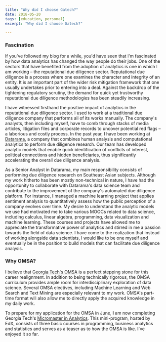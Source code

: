 ```yaml
---
title: "Why did I choose Gatech?"
date: 2018-05-20
tags: [education, personal]
excerpt: "Why did I choose Gatech?"

---
```

### Fascination ###
If you've followed my blog for a while, you'd have seen that I'm fascinated by how data analytics has changed the way people do their jobs. One of the sectors that have benefited from the adoption of analytics is one in which I am working – the reputational due diligence sector. Reputational due diligence is a process where one examines the character and integrity of an entity. It is an important part of the wider risk mitigation framework that one usually undertakes prior to entering into a deal. Against the backdrop of the tightening regulatory scrutiny, the demand for quick yet trustworthy reputational due diligence methodologies has been steadily increasing.


I have witnessed firsthand the positive impact of analytics in the reputational due diligence sector. I used to work at a traditional due diligence company that performs all of its works manually. The company's analysts, then including myself, have to comb through stacks of media articles, litigation files and corporate records to uncover potential red flags – a laborious and costly process. In the past year, I have been working at [Datarama](https://datarama.com), a company that combines human analysis and computational analytics to perform due diligence research. Our team has developed analytic models that enable quick identification of conflicts of interest, political connections and hidden beneficiaries, thus significantly accelerating the overall due diligence analysis.


As a Senior Analyst in Datarama, my main responsibility consists of performing due diligence research on Southeast Asian subjects. Although my work hitherto has been mostly non-technical in nature, I have had the opportunity to collaborate with Datarama's data science team and contribute to the improvement of the company's automated due diligence platform. For instance, I managed a machine learning project that applies sentiment analysis to quantitatively assess how the public perception of a company evolves over time. My desire to understand the analytic models we use had motivated me to take various MOOCs related to data science, including calculus, linear algebra, programming, data visualization and machine learning. These courses and projects have allowed me to appreciate the transformative power of analytics and stirred in me a passion towards the field of data science. I have come to the realization that instead of working alongside data scientists, I would like to be one myself and eventually be in the position to build models that can facilitate due diligence analysis.

### Why OMSA? ###
I believe that [Georgia Tech's OMSA](http://www.analytics.gatech.edu/) is a perfect stepping stone for this career realignment. In addition to being technically rigorous, the OMSA curriculum provides ample room for interdisciplinary exploration of data science. Several OMSA electives, including Machine Learning and Web Search and Text Mining are especially relevant to my work. OMSA's part-time format will also allow me to directly apply the acquired knowledge in my daily work.


To prepare for my application for the OMSA in June, I am now completing Georgia Tech's [Micromaster in Analytics](https://www.edx.org/micromasters/analytics-essential-tools-methods). This mini-program, hosted by EdX, consists of three basic courses in programming, business analytics and statistics and serves as a teaser as to how the OMSA is like. I've enjoyed it so far.
